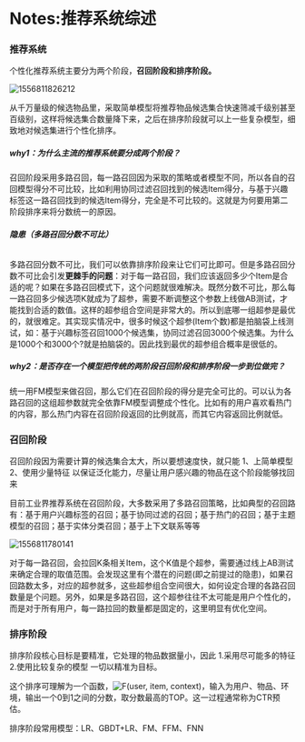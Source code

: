 # Notes:推荐系统综述

### 推荐系统

个性化推荐系统主要分为两个阶段，**召回阶段和排序阶段。**

![1556811826212](C:\Users\Administrator\AppData\Roaming\Typora\typora-user-images\1556811826212.png)

从千万量级的候选物品里，采取简单模型将推荐物品候选集合快速筛减千级别甚至百级别，这样将候选集合数量降下来，之后在排序阶段就可以上一些复杂模型，细致地对候选集进行个性化排序。

##### why1：为什么主流的推荐系统要分成两个阶段？

召回阶段采用多路召回，每一路召回因为采取的策略或者模型不同，所以各自的召回模型得分不可比较，比如利用协同过滤召回找到的候选Item得分，与基于兴趣标签这一路召回找到的候选Item得分，完全是不可比较的。这就是为何要用第二阶段排序来将分数统一的原因。

###### **隐患（多路召回分数不可比）**

多路召回分数不可比，我们可以依靠排序阶段来让它们可比即可。但是多路召回分数不可比会引发**更棘手的问题**：对于每一路召回，我们应该返回多少个Item是合适的呢？如果在多路召回模式下，这个问题就很难解决。既然分数不可比，那么每一路召回多少候选项K就成为了超参，需要不断调整这个参数上线做AB测试，才能找到合适的数值。这样的超参组合空间是非常大的。所以到底哪一组超参是最优的，就很难定。其实现实情况中，很多时候这个超参(Item个数)都是拍脑袋上线测试，如：基于兴趣标签召回1000个候选集，协同过滤召回3000个候选集。为什么是1000个和3000个?就是拍脑袋的。因此找到最优的超参组合概率是很低的。

##### why2：是否存在一个模型把传统的两阶段召回阶段和排序阶段一步到位做完？

统一用FM模型来做召回，那么它们在召回阶段的得分是完全可比的。可以认为各路召回的这组超参数就完全依靠FM模型调整成个性化。比如有的用户喜欢看热门的内容，那么热门内容在召回阶段返回的比例就高，而其它内容返回比例就低。

### 召回阶段

召回阶段因为需要计算的候选集合太大，所以要想速度快，就只能
1、上简单模型
2、使用少量特征
以保证泛化能力，尽量让用户感兴趣的物品在这个阶段能够找回来

目前工业界推荐系统在召回阶段，大多数采用了多路召回策略，比如典型的召回路有：基于用户兴趣标签的召回；基于协同过滤的召回；基于热门的召回；基于主题模型的召回；基于实体分类召回；基于上下文联系等等

![1556811780141](C:\Users\Administrator\AppData\Roaming\Typora\typora-user-images\1556811780141.png)

对于每一路召回，会拉回K条相关Item，这个K值是个超参，需要通过线上AB测试来确定合理的取值范围。会发现这里有个潜在的问题(即之前提过的隐患)，如果召回路数太多，对应的超参就多，这些超参组合空间很大，如何设定合理的各路召回数量是个问题。另外，如果是多路召回，这个超参往往不太可能是用户个性化的，而是对于所有用户，每一路拉回的数量都是固定的，这里明显有优化空间。

### 排序阶段

排序阶段核心目标是要精准，它处理的物品数据量小，因此
1.采用尽可能多的特征
2.使用比较复杂的模型
一切以精准为目标。

这个排序可理解为一个函数，![F(user, item, context)](https://math.jianshu.com/math?formula=F(user%2C%20item%2C%20context))，输入为用户、物品、环境，输出一个0到1之间的分数，取分数最高的TOP。这一过程通常称为CTR预估。

排序阶段常用模型：LR、GBDT+LR、FM、FFM、FNN